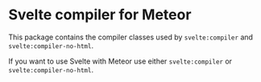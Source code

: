 # Svelte compiler for Meteor

This package contains the compiler classes used by `svelte:compiler` and `svelte:compiler-no-html`.

If you want to use Svelte with Meteor use either `svelte:compiler` or `svelte:compiler-no-html`.
